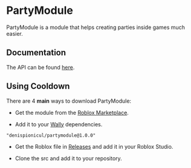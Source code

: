 # PartyModule
PartyModule is a module that helps creating parties inside games much easier.

## Documentation
The API can be found [here](https://denispionicul.github.io/PartyModule/).

## Using Cooldown
There are 4 **main** ways to download PartyModule:

* Get the module from the [Roblox Marketplace](https://create.roblox.com/marketplace/asset/14698846042/PartyModule).

* Add it to your [Wally](https://wally.run/) dependencies.
```
"denispionicul/partymodule@1.0.0"
```
* Get the Roblox file in [Releases](https://github.com/denispionicul/PartyModule/releases) and add it in your Roblox Studio.

* Clone the src and add it to your repository.